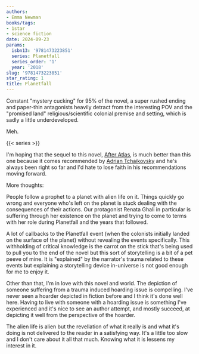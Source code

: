 ```yaml
---
authors:
- Emma Newman
books/tags:
- 1star
- science fiction
date: 2024-09-23
params:
  isbn13: '9781473223851'
  series: Planetfall
  series_order: '1'
  year: '2018'
slug: '9781473223851'
star_rating: 1
title: Planetfall
---
```


Constant "mystery cucking" for 95% of the novel, a super rushed ending and paper-thin antagonists heavily detract from the interesting POV and the "promised land" religious/scientific colonial premise and setting, which is sadly a little underdeveloped.

Meh.

<!--more-->

{{< series >}}

I'm hoping that the sequel to this novel, [After Atlas](/books/9781473223875/), is much better than this one because it comes recommended by [Adrian Tchaikovsky](/authors/adrian-tchaikovsky/) and he's always been right so far and I'd hate to lose faith in his recommendations moving forward.

More thoughts:


People follow a prophet to a planet with alien life on it. Things quickly go wrong and everyone who's left on the planet is stuck dealing with the consequences of their actions. Our protagonist Renata Ghali in particular is suffering through her existence on the planet and trying to come to terms with her role during Planetfall and the years that followed.  

A lot of callbacks to the Planetfall event (when the colonists initially landed on the surface of the planet) without revealing the events specifically. This withholding of critical knowledge is the carrot on the stick that's being used to pull you to the end of the novel but this sort of storytelling is a bit of a pet peeve of mine. It is "explained" by the narrator's trauma related to these events but explaining a storytelling device in-universe is not good enough for me to enjoy it. 

Other than that, I'm in love with this novel and world. The depiction of someone suffering from a trauma induced hoarding issue is compelling. I've never seen a hoarder depicted in fiction before and I think it's done well here. Having to live with someone with a hoarding issue is something I've experienced and it's nice to see an author attempt, and mostly succeed, at depicting it well from the perspective of the hoarder.

The alien life is alien but the revellation of what it really is and what it's doing is not delivered to the reader in a satisfying way. It's a little too slow and I don't care about it all that much. Knowing what it is lessens my interest in it.